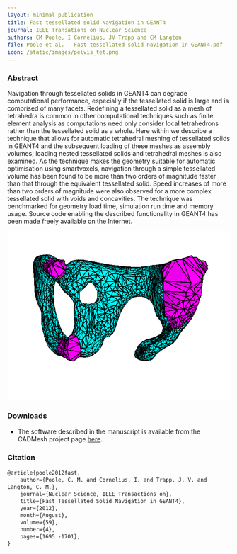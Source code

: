 ```yaml
--- 
layout: minimal_publication
title: Fast tessellated solid Navigation in GEANT4
journal: IEEE Transations on Nuclear Science
authors: CM Poole, I Cornelius, JV Trapp and CM Langton
file: Poole et al. - Fast tessellated solid navigation in GEANT4.pdf
icon: /static/images/pelvis_tet.png
---
```


### Abstract
Navigation through tessellated solids in GEANT4 can degrade computational performance, especially if the tessellated solid is large and is comprised of many facets.
Redefining a tessellated solid as a mesh of tetrahedra is common in other computational techniques such as finite element analysis as computations need only consider local tetrahedrons rather than the tessellated solid as a whole.
Here within we describe a technique that allows for automatic tetrahedral meshing of tessellated solids in GEANT4 and the subsequent loading of these meshes as assembly volumes; loading nested tessellated solids and tetrahedral meshes is also examined.
As the technique makes the geometry suitable for automatic optimisation using smartvoxels, navigation through a simple tessellated volume has been found to be more than two orders of magnitude faster than that through the equivalent tessellated solid.
Speed increases of more than two orders of magnitude were also observed for a more complex tessellated solid with voids and concavities.
The technique was benchmarked for geometry load time, simulation run time and memory usage. Source code enabling the described functionality in GEANT4 has been made freely available on the Internet.

![](/static/images/pelvis_tet.png)

### Downloads
- The software described in the manuscript is available from the CADMesh project page [here](http://code.google.com/p/cadmesh/).

### Citation

    @article{poole2012fast, 
        author={Poole, C. M. and Cornelius, I. and Trapp, J. V. and Langton, C. M.}, 
        journal={Nuclear Science, IEEE Transactions on},
        title={Fast Tessellated Solid Navigation in GEANT4}, 
        year={2012}, 
        month={August}, 
        volume={59}, 
        number={4}, 
        pages={1695 -1701}, 
    }


